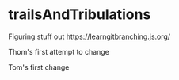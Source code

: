 # trailsAndTribulations
Figuring stuff out
https://learngitbranching.js.org/

Thom's first attempt to change

Tom's first change